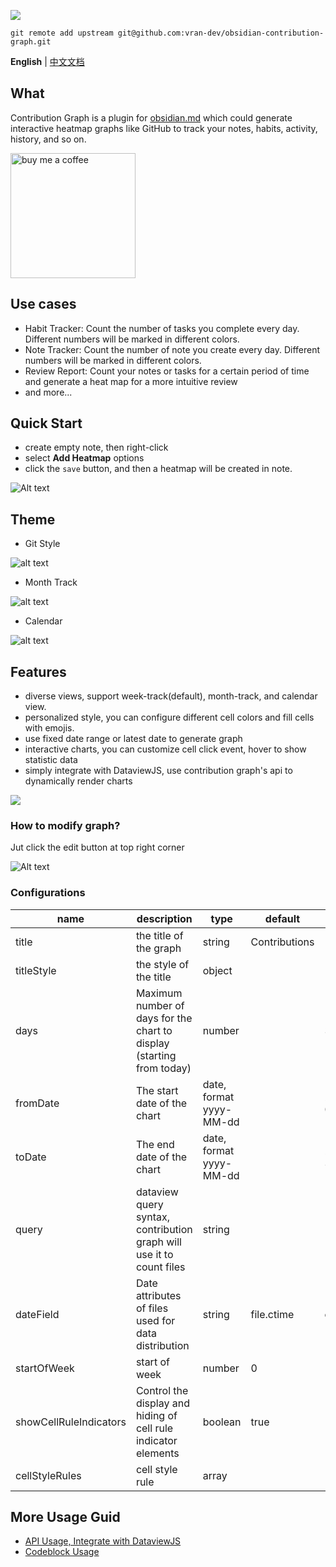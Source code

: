 
![](attachment/d20ba90e31c16a3c4d79cba9298577de.png)

```shell
git remote add upstream git@github.com:vran-dev/obsidian-contribution-graph.git
```

**English**  |  [中文文档](https://mp.weixin.qq.com/s/wI8M_C87oZAtCBjFWC8CmA)

## What

Contribution Graph is a plugin for [obsidian.md](https://obsidian.md/) which could generate interactive heatmap graphs like GitHub to track your notes, habits, activity, history, and so on.


<a href="https://www.buymeacoffee.com/vran">
  <img src="https://cdn.buymeacoffee.com/buttons/v2/default-yellow.png" alt="buy me a coffee" width="200px"/>
</a>


## Use cases

- Habit Tracker: Count the number of tasks you complete every day. Different numbers will be marked in different colors.
- Note Tracker: Count the number of note you create every day. Different numbers will be marked in different colors.
- Review Report: Count your notes or tasks for a certain period of time and generate a heat map for a more intuitive review
- and more...

## Quick Start

- create empty note, then right-click
- select **Add Heatmap** options
- click the `save` button, and then a heatmap will be created in note.

![Alt text](attachment/contribution-graph-create.gif)

## Theme

- Git Style

![alt text](attachment/image-1.png)

- Month Track

![alt text](attachment/image-2.png)

- Calendar

![alt text](attachment/image.png)

## Features

- diverse views, support week-track(default), month-track, and calendar view.
- personalized style, you can configure different cell colors and fill cells with emojis.
- use fixed date range or latest date to generate graph
- interactive charts, you can customize cell click event, hover to show statistic data
- simply integrate with DataviewJS, use contribution graph's api to dynamically render charts

![](attachment/74103317de5336b5283338c56171f268.png)


### How to modify graph?

Jut click the edit button at top right corner

![Alt text](attachment/contribution-graph-edit.gif)

### Configurations

| name                   | description                                                           | type                    | default    | sample     | required                                 |
| ---------------------- | --------------------------------------------------------------------- | ----------------------- | ---------- | ---------- | ---------------------------------------- |
| title                  | the title of the graph                                                | string                  | Contributions         |            | false                                    |
| titleStyle             | the style of the title                                                | object                  |          |            |   false                                       |
| days                   | Maximum number of days for the chart to display (starting from today) | number                  |            | 365        | true if miss **fromDate** and **toDate** |
| fromDate               | The start date of the chart                                           | date, format yyyy-MM-dd |            | 2023-01-01 | true if miss **days**                    |
| toDate                 | The end date of the chart                                             | date, format yyyy-MM-dd |            | 2023-12-31 | true if miss **days**                    |
| query                  | dataview query syntax, contribution graph will use it to count files  | string                  |            |            | true                                     |
| dateField              | Date attributes of files used for data distribution                   | string                  | file.ctime | createTime | false                                    |
| startOfWeek            | start of week                                                         | number                  | 0          |            | false                                    |
| showCellRuleIndicators | Control the display and hiding of cell rule indicator elements        | boolean                 | true       |            | false                                    |
| cellStyleRules         | cell style rule                                                       | array                   |            |            | false                                    |

## More Usage Guid

- [API Usage, Integrate with DataviewJS ](README_ADVANCE.md)
- [Codeblock Usage](README_BASE.md)
